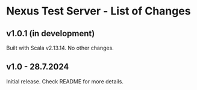 # Nexus Test Server - List of Changes

## v1.0.1 (in development)
Built with Scala v2.13.14. No other changes.

## v1.0 - 28.7.2024
Initial release. Check README for more details.